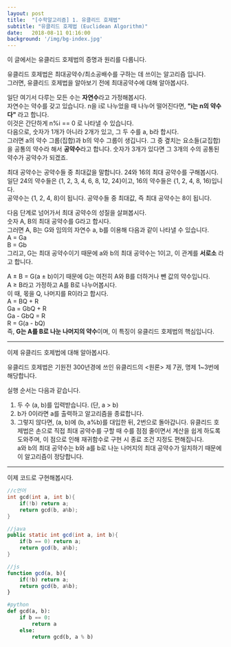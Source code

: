 ```yaml
---
layout: post
title:  "[수학알고리즘] 1. 유클리드 호제법"
subtitle: "유클리드 호제법 (Euclidean Algorithm)"
date:   2018-08-11 01:16:00
background: '/img/bg-index.jpg'
---
```


이 글에서는 유클리드 호제법의 증명과 원리를 다룹니다.

유클리드 호제법은 최대공약수/최소공배수를 구하는 데 쓰이는 알고리즘 입니다.<br>
그러면, 유클리드 호제법을 알아보기 전에 최대공약수에 대해 알아봅시다.

일단 여기서 다루는 모든 수는 <b>자연수</b>라고 가정해봅시다.<br>
자연수는 약수를 갖고 있습니다. n을 i로 나누었을 때 나누어 떨어진다면, <b>"i는 n의 약수다"</b> 라고 합니다.<br>
이것은 간단하게 n%i == 0 로 나타낼 수 있습니다.<br>
다음으로, 숫자가 1개가 아니라 2개가 있고, 그 두 수를 a, b라 합시다.<br>
그러면 a의 약수 그룹(집합)과 b의 약수 그룹이 생깁니다. 그 중 곂치는 요소들(교집합)을 공통의 약수라 해서 <b>공약수</b>라고 합니다.
숫자가 3개가 있다면 그 3개의 수의 공통된 약수가 공약수가 되겠죠.

최대 공약수는 공약수들 중 최대값을 말합니다. 24와 16의 최대 공약수를 구해봅시다.<br>
일단 24의 약수들은 {1, 2, 3, 4, 6, 8, 12, 24}이고, 16의 약수들은 {1, 2, 4, 8, 16)입니다.<br>
공약수는 {1, 2, 4, 8}이 됩니다. 공약수들 중 최대값, 즉 최대 공약수는 8이 됩니다.

다음 단계로 넘어가서 최대 공약수의 성질을 살펴봅시다.<br>
숫자 A, B의 최대 공약수를 G라고 합시다.<br>
그러면 A, B는 G와 임의의 자연수 a, b를 이용해 다음과 같이 나타낼 수 있습니다.<br>
A = Ga<br>
B = Gb<br>
그리고, G는 최대 공약수이기 때문에 a와 b의 최대 공약수는 1이고, 이 관계를 <b>서로소</b> 라고 합니다.

A ± B = G(a ± b)이기 때문에 G는 여전히 A와 B를 더하거나 뺀 값의 약수입니다.<br>
A ≥ B라고 가정하고 A를 B로 나누어봅시다.<br>
이 때, 몫을 Q, 나머지를 R이라고 합시다.<br>
A = BQ + R<br>
Ga = GbQ + R<br>
Ga - GbQ = R<br>
R = G(a - bQ)<br>
즉, <b>G는 A를 B로 나눈 나머지의 약수</b>이며, 이 특징이 유클리드 호제법의 핵심입니다.

<hr>

이제 유클리드 호제법에 대해 알아봅시다.

유클리드 호제법은 기원전 300년경에 쓰인 유클리드의 <원론> 제 7권, 명제 1~3번에 해당합니다.

실행 순서는 다음과 같습니다.
1. 두 수 (a, b)를 입력받습니다. (단, a > b)
2. b가 0이라면 a를 출력하고 알고리즘을 종료합니다.
3. 그렇지 않다면, (a, b)에 (b, a%b)를 대입한 뒤, 2번으로 돌아갑니다.
유클리드 호제법은 손으로 직접 최대 공약수를 구할 때 수를 점점 줄이면서 계산을 쉽게 하도록 도와주며, 이 점으로 인해 재귀함수로 구현 시 종료 조건 지정도 편해집니다.<br>
a와 b의 최대 공약수는 b와 a를 b로 나눈 나머지의 최대 공약수가 일치하기 때문에 이 알고리즘이 정당합니다.

<hr>

이제 코드로 구현해봅시다.
```cpp
//c언어
int gcd(int a, int b){
    if(!b) return a;
    return gcd(b, a%b);
}
```

```java
//java
public static int gcd(int a, int b){
    if(b == 0) return a;
    return gcd(b, a%b);
}
```

```javascript
//js
function gcd(a, b){
    if(!b) return a;
    return gcd(b, a%b);
}
```

```python
#python
def gcd(a, b):
    if b == 0:
        return a
    else:
        return gcd(b, a % b)
```

